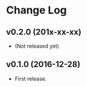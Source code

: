 # Change Log

## v0.2.0 (201x-xx-xx)

* (Not released yet)

## v0.1.0 (2016-12-28)

* First release.

